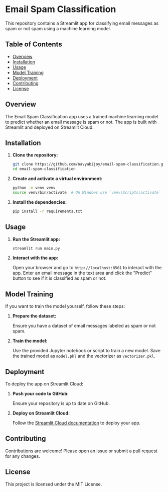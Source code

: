 # Email Spam Classification

This repository contains a Streamlit app for classifying email messages as spam or not spam using a machine learning model.

## Table of Contents

- [Overview](#overview)
- [Installation](#installation)
- [Usage](#usage)
- [Model Training](#model-training)
- [Deployment](#deployment)
- [Contributing](#contributing)
- [License](#license)

## Overview

The Email Spam Classification app uses a trained machine learning model to predict whether an email message is spam or not. The app is built with Streamlit and deployed on Streamlit Cloud.

## Installation

1. **Clone the repository:**

   ```sh
   git clone https://github.com/navyabijoy/email-spam-classification.git
   cd email-spam-classification
   ```

2. **Create and activate a virtual environment:**

   ```sh
   python -m venv venv
   source venv/bin/activate  # On Windows use `venv\Scripts\activate`
   ```

3. **Install the dependencies:**

   ```sh
   pip install -r requirements.txt
   ```

## Usage

1. **Run the Streamlit app:**

   ```sh
   streamlit run main.py
   ```

2. **Interact with the app:**

   Open your browser and go to `http://localhost:8501` to interact with the app. Enter an email message in the text area and click the "Predict" button to see if it is classified as spam or not.

## Model Training

If you want to train the model yourself, follow these steps:

1. **Prepare the dataset:**

   Ensure you have a dataset of email messages labeled as spam or not spam.

2. **Train the model:**

   Use the provided Jupyter notebook or script to train a new model. Save the trained model as `model.pkl` and the vectorizer as `vectorizer.pkl`.

## Deployment

To deploy the app on Streamlit Cloud:

1. **Push your code to GitHub:**

   Ensure your repository is up to date on GitHub.

2. **Deploy on Streamlit Cloud:**

   Follow the [Streamlit Cloud documentation](https://docs.streamlit.io/streamlit-cloud) to deploy your app.

## Contributing

Contributions are welcome! Please open an issue or submit a pull request for any changes.

## License

This project is licensed under the MIT License.
